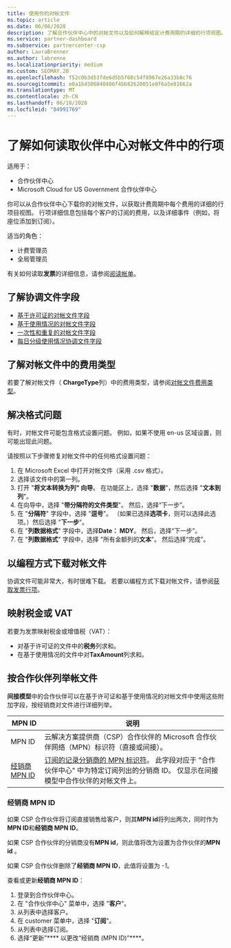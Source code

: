 ```yaml
---
title: 使用你的对帐文件
ms.topic: article
ms.date: 06/08/2020
description: 了解合作伙伴中心中的对帐文件以及如何解释给定计费周期的详细的行项视图。
ms.service: partner-dashboard
ms.subservice: partnercenter-csp
author: LauraBrenner
ms.author: labrenne
ms.localizationpriority: medium
ms.custom: SEOMAY.20
ms.openlocfilehash: f52c0b3d53fde6d5b5f68c54f8967e26a33b8c76
ms.sourcegitcommit: e0a1b4506840486f4bb82620051e0f6a5e81662a
ms.translationtype: MT
ms.contentlocale: zh-CN
ms.lasthandoff: 06/18/2020
ms.locfileid: "84991769"
---
```

# <a name="learn-how-to-read-the-line-items-in-your-partner-center-reconciliation-files"></a>了解如何读取伙伴中心对帐文件中的行项

适用于：

- 合作伙伴中心
- Microsoft Cloud for US Government 合作伙伴中心

你可以从合作伙伴中心下载你的对帐文件，以获取计费周期中每个费用的详细的行项目视图。 行项详细信息包括每个客户的订阅的费用，以及详细事件（例如，将座位添加到订阅）。

适当的角色：

- 计费管理员
- 全局管理员

有关如何读取**发票**的详细信息，请参阅[阅读帐单](read-your-bill.md)。

## <a name="understand-reconciliation-file-fields"></a>了解协调文件字段

- [基于许可证的对帐文件字段](license-based-recon-files.md)
- [基于使用情况的对帐文件字段](usage-based-recon-files.md)
- [一次性和重复的对帐文件字段](one-time-recurring-recon-files.md)
- [每日分级使用情况协调文件字段](daily-rated-usage-recon-files.md)

## <a name="understand-charge-types-in-reconciliation-files"></a>了解对帐文件中的费用类型

若要了解对帐文件（ **ChargeType**列）中的费用类型，请参阅[对帐文件费用类型](recon-file-charge-types.md)。

## <a name="fix-formatting-issues"></a>解决格式问题

有时，对帐文件可能包含格式设置问题。 例如，如果不使用 en-us 区域设置，则可能出现此问题。

请按照以下步骤修复对帐文件中的任何格式设置问题：

1. 在 Microsoft Excel 中打开对帐文件（采用 .csv 格式）。
2. 选择该文件中的第一列。
3. 打开 "**将文本转换为列" 向导**。 在功能区上，选择 "**数据**"，然后选择 "**文本到列**"。
4. 在向导中，选择 "**带分隔符的文件类型**"。 然后，选择“下一步”。
5. 在 "**分隔符**" 字段中，选择 "**逗号**"。 （如果已选择**选项卡**，则可以选择此选项。）然后选择 "**下一步**"。
6. 在 "**列数据格式**" 字段中，选择**Date： MDY**。 然后，选择“下一步”。
7. 在 "**列数据格式**" 字段中，选择 "所有金额列的**文本**"。 然后选择“完成”。

## <a name="download-reconciliation-files-programmatically"></a>以编程方式下载对帐文件

协调文件可能非常大，有时很难下载。 若要以编程方式下载对帐文件，请参阅[获取发票行项](https://docs.microsoft.com/partner-center/develop/get-invoiceline-items)。

## <a name="map-taxes-or-vat"></a>映射税金或 VAT

若要为发票映射税金或增值税（VAT）：

- 对基于许可证的文件中的**税务**列求和。
- 在基于使用情况的文件中对**TaxAmount**列求和。

## <a name="itemize-reconciliation-files-by-partner"></a>按合作伙伴列举帐文件

**间接模型**中的合作伙伴可以在基于许可证和基于使用情况的对帐文件中使用这些附加字段，按经销商对文件进行详细列举。

| MPN ID | 说明 |
| ------ | ----------- |
| MPN ID | 云解决方案提供商（CSP）合作伙伴的 Microsoft 合作伙伴网络（MPN）标识符（直接或间接）。 |
| [经销商 MPN ID](#reseller-mpn-id) | [订阅的记录分销商的 MPN 标识符](#reseller-mpn-id)。 此字段对应于 "合作伙伴中心" 中为特定订阅列出的分销商 ID。 仅显示在间接模型中合作伙伴的对帐文件上。 |

### <a name="reseller-mpn-id"></a>经销商 MPN ID

如果 CSP 合作伙伴将订阅直接销售给客户，则其**MPN id**将列出两次，同时作为**MPN ID**和**经销商 MPN ID**。

如果 CSP 合作伙伴的分销商没有**MPN id**，则此值将改为设置为合作伙伴的**MPN id** 。

如果 CSP 合作伙伴删除了**经销商 MPN ID**，此值将设置为 *-1*。

查看或更新**经销商 MPN ID**：

1. 登录到合作伙伴中心。
2. 在 "合作伙伴中心" 菜单中，选择 "**客户**"。
3. 从列表中选择客户。
4. 在 customer 菜单中，选择 "**订阅**"。
5. 从列表中选择订阅。
6. 选择“更新”**** 以更改“经销商 (MPN ID)”****。
